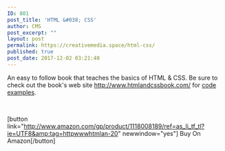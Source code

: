 ```yaml
---
ID: 801
post_title: 'HTML &#038; CSS'
author: CMS
post_excerpt: ""
layout: post
permalink: https://creativemedia.space/html-css/
published: true
post_date: 2017-12-02 03:21:40
---
```

An easy to follow book that teaches the basics of HTML &amp; CSS. Be sure to check out the book's web site <a href="http://www.htmlandcssbook.com/">http://www.htmlandcssbook.com/</a> for <a href="http://www.htmlandcssbook.com/code-samples/">code examples</a>.

&nbsp;

[button link="http://www.amazon.com/gp/product/1118008189/ref=as_li_tf_tl?ie=UTF8&amp;tag=httpwwwhtmlan-20" newwindow="yes"] Buy On Amazon[/button]